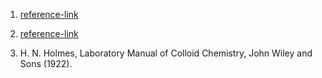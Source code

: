 
   1. [reference-link](https://en.wikipedia.org/wiki/Surface_tension)

   <!-- HTTPS link not available. HTTP link is working -->
   <!-- 2. [reference-link](http://hyperphysics.phy-astr.gsu.edu/hbase/surten.html) -->

   <!-- Link not working -->
   <!-- 3. [reference-link](http://ga.water.usgs.gov/edu/surface-tension.html) -->

   2. [reference-link](https://www.kibron.com/surface-tension)

   3. H. N. Holmes, Laboratory Manual of Colloid Chemistry, John Wiley and Sons (1922).


